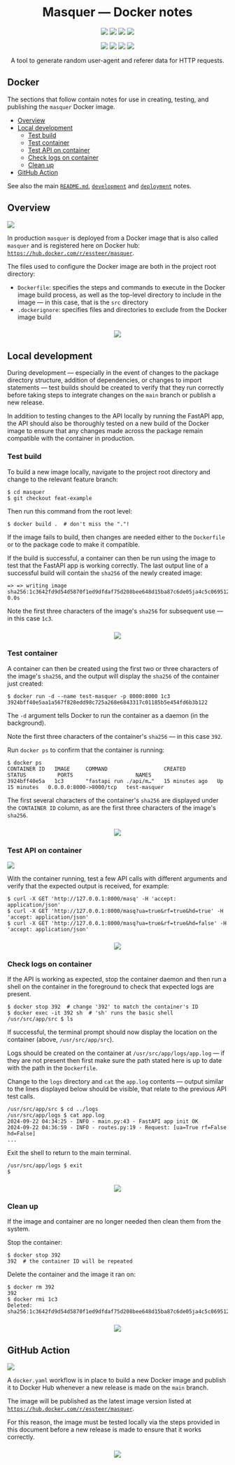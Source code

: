 <h1 align="center" id="title">Masquer &mdash; Docker notes</h1>

<p align="center">
  <a href="https://github.com/essteer/masquer/actions/workflows/test.yaml"><img src="https://github.com/essteer/masquer/actions/workflows/test.yaml/badge.svg"></a>
  <a href="https://pypi.org/project/masquer/"><img src="https://img.shields.io/badge/PyPI-v1.2.2-3775A9.svg?style=flat&logo=PyPI&logoColor=white"></a>
  <a href="https://pypi.org/project/masquer/"><img src="https://img.shields.io/badge/Python-3.9_~_3.12-3776AB.svg?style=flat&logo=Python&logoColor=white"></a>
  <a href="https://snyk.io/test/github/essteer/masquer"><img src="https://snyk.io/test/github/essteer/masquer/badge.svg?name=Snyk&style=flat&logo=Snyk"></a>
</p>

<p align="center">
  <a href="https://astral.sh"><img src="https://img.shields.io/badge/Astral-261230.svg?style=flat&logo=Astral&labelColor=555&logoColor=white"></a>
  <a href="https://hub.docker.com/r/essteer/masquer"><img src="https://img.shields.io/badge/Docker-2496ED.svg?flat&logo=Docker&labelColor=555&logoColor=white"></a>
  <a href="https://github.com/tiangolo/fastapi"><img src="https://img.shields.io/badge/FastAPI-009688?style=flat&logo=FastAPI&labelColor=555&logoColor=white"></a>
  <a href="https://github.com/pypa/hatch"><img src="https://img.shields.io/badge/%F0%9F%A5%9A-Hatch-4051b5.svg"></a>
  </p>

<p align="center">
A tool to generate random user-agent and referer data for HTTP requests.
</p>

## Docker

The sections that follow contain notes for use in creating, testing, and publishing the `masquer` Docker image.

- [Overview](#overview)
- [Local development](#local-development)
  - [Test build](#test-build)
  - [Test container](#test-container)
  - [Test API on container](#test-api-on-container)
  - [Check logs on container](#check-logs-on-container)
  - [Clean up](#clean-up)
- [GitHub Action](#github-action)

See also the main [`README.md`](https://github.com/essteer/masquer/blob/main/README.md), [`development`](https://github.com/essteer/masquer/blob/main/docs/development.md) and [`deployment`](https://github.com/essteer/masquer/blob/main/docs/deployment.md) notes.

## Overview

<a href="https://hub.docker.com/r/essteer/masquer"><img src="https://img.shields.io/badge/Docker-2496ED.svg?flat&logo=Docker&labelColor=555&logoColor=white"></a>

In production `masquer` is deployed from a Docker image that is also called `masquer` and is registered here on Docker hub: [`https://hub.docker.com/r/essteer/masquer`](https://hub.docker.com/r/essteer/masquer).

The files used to configure the Docker image are both in the project root directory:

- `Dockerfile`: specifies the steps and commands to execute in the Docker image build process, as well as the top-level directory to include in the image &mdash; in this case, that is the `src` directory
- `.dockerignore`: specifies files and directories to exclude from the Docker image build


<h3 align="center">
  <a href="#"><img src="https://img.shields.io/badge/▲%20Top%20▲-0466c8.svg?style=flat"></a>
</h3>

## Local development

During development &mdash; especially in the event of changes to the package directory structure, addition of dependencies, or changes to import statements &mdash; test builds should be created to verify that they run correctly before taking steps to integrate changes on the `main` branch or publish a new release.

In addition to testing changes to the API locally by running the FastAPI app, the API should also be thoroughly tested on a new build of the Docker image to ensure that any changes made across the package remain compatible with the container in production.

### Test build

To build a new image locally, navigate to the project root directory and change to the relevant feature branch:

```console
$ cd masquer
$ git checkout feat-example
```

Then run this command from the root level:

```console
$ docker build .  # don't miss the "."!
```

If the image fails to build, then changes are needed either to the `Dockerfile` or to the package code to make it compatible.

If the build is successful, a container can then be run using the image to test that the FastAPI app is working correctly. The last output line of a successful build will contain the `sha256` of the newly created image:

```console
=> => writing image sha256:1c3642fd9d54d5870f1ed9dfdaf75d208bee648d15ba87c6de05ja4c5c069512      0.0s
```

Note the first three characters of the image's `sha256` for subsequent use &mdash; in this case `1c3`.

<h3 align="center">
  <a href="#"><img src="https://img.shields.io/badge/▲%20Top%20▲-0466c8.svg?style=flat"></a>
</h3>

### Test container

A container can then be created using the first two or three characters of the image's `sha256`, and the output will display the `sha256` of the container just created:

```console
$ docker run -d --name test-masquer -p 8000:8000 1c3
3924bff40e5aa1a567f828edd98c725a268e6843317c01185b5e454fd6b3b122
```

The `-d` argument tells Docker to run the container as a daemon (in the background).

Note the first three characters of the container's `sha256` &mdash; in this case `392`.

Run `docker ps` to confirm that the container is running:

```console
$ docker ps
CONTAINER ID   IMAGE     COMMAND                  CREATED          STATUS          PORTS                    NAMES
3924bff40e5a   1c3       "fastapi run ./api/m…"   15 minutes ago   Up 15 minutes   0.0.0.0:8000->8000/tcp   test-masquer
```

The first several characters of the container's `sha256` are displayed under the `CONTAINER ID` column, as are the first three characters of the image's `sha256`.

<h3 align="center">
  <a href="#"><img src="https://img.shields.io/badge/▲%20Top%20▲-0466c8.svg?style=flat"></a>
</h3>

### Test API on container

<a href="https://github.com/tiangolo/fastapi"><img src="https://img.shields.io/badge/FastAPI-009688?style=flat&logo=FastAPI&labelColor=555&logoColor=white"></a>

With the container running, test a few API calls with different arguments and verify that the expected output is received, for example:

```console
$ curl -X GET 'http://127.0.0.1:8000/masq' -H 'accept: application/json'
$ curl -X GET 'http://127.0.0.1:8000/masq?ua=true&rf=true&hd=true' -H 'accept: application/json'
$ curl -X GET 'http://127.0.0.1:8000/masq?ua=true&rf=true&hd=false' -H 'accept: application/json'
```

<h3 align="center">
  <a href="#"><img src="https://img.shields.io/badge/▲%20Top%20▲-0466c8.svg?style=flat"></a>
</h3>

### Check logs on container

If the API is working as expected, stop the container daemon and then run a shell on the container in the foreground to check that expected logs are present.

```console
$ docker stop 392  # change '392' to match the container's ID
$ docker exec -it 392 sh  # 'sh' runs the basic shell
/usr/src/app/src $ ls
```

If successful, the terminal prompt should now display the location on the container (above, `/usr/src/app/src`).


Logs should be created on the container at `/usr/src/app/logs/app.log` &mdash; if they are not present then first make sure the path stated here is up to date with the path in the `Dockerfile`.

Change to the `logs` directory and `cat` the `app.log` contents &mdash; output similar to the lines displayed below should be visible, that relate to the previous API test calls.

```console
/usr/src/app/src $ cd ../logs
/usr/src/app/logs $ cat app.log
2024-09-22 04:34:25 - INFO - main.py:43 - FastAPI app init OK
2024-09-22 04:36:59 - INFO - routes.py:19 - Request: [ua=True rf=False hd=False]
...
```

Exit the shell to return to the main terminal.

```console
/usr/src/app/logs $ exit
$
```

<h3 align="center">
  <a href="#"><img src="https://img.shields.io/badge/▲%20Top%20▲-0466c8.svg?style=flat"></a>
</h3>

### Clean up

If the image and container are no longer needed then clean them from the system.

Stop the container:

```console
$ docker stop 392
392  # the container ID will be repeated
```

Delete the container and the image it ran on:

```console
$ docker rm 392
392
$ docker rmi 1c3
Deleted: sha256:1c3642fd9d54d5870f1ed9dfdaf75d208bee648d15ba87c6de05ja4c5c069512
```

<h3 align="center">
  <a href="#"><img src="https://img.shields.io/badge/▲%20Top%20▲-0466c8.svg?style=flat"></a>
</h3>

## GitHub Action

[![](https://img.shields.io/badge/GitHub-masquer-181717.svg?flat&logo=GitHub&logoColor=white)](https://github.com/essteer/masquer)

A `docker.yaml` workflow is in place to build a new Docker image and publish it to Docker Hub whenever a new release is made on the `main` branch.

The image will be published as the latest image version listed at [`https://hub.docker.com/r/essteer/masquer`](https://hub.docker.com/r/essteer/masquer). 

For this reason, the image must be tested locally via the steps provided in this document before a new release is made to ensure that it works correctly.

<h3 align="center">
  <a href="#"><img src="https://img.shields.io/badge/▲%20Top%20▲-0466c8.svg?style=flat"></a>
</h3>
